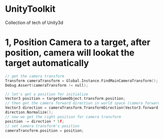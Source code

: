 # UnityToolkit
Collection of tech of Unity3d

# 1, Position Camera to a target, after position, camera will lookat the target automatically

```c++
// get the camera transform
Transform cameraTransform = Global.Instance.FindMainCameraTransform();
Debug.Assert(cameraTransform != null);

// let's get a position for initialize
Vector3 position = targetGameObject.transform.position;
// then get the camera forward direction in world space (camera forward in local space is always Vector3.forward)
Vector3 direction = cameraTransform.TransformDirection(Vector3.forward);
direction.Normalize();
// now we get the right position for camera transform
position -= direction * 5f;
// set camera transform's position
cameraTransform.position = position;
